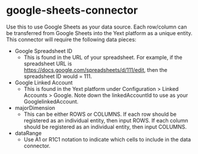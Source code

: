 # google-sheets-connector

Use this to use Google Sheets as your data source. Each row/column can be transferred from Google Sheets into the Yext platform as a unique entity. This connector will require the following data pieces:

- Google Spreadsheet ID
  - This is found in the URL of your spreadsheet. For example, if the spreadsheet URL is https://docs.google.com/spreadsheets/d/111/edit, then the     spreadsheet ID would = 111.
- Google Linked Account
  - This is found in the Yext platform under Configuration > Linked Accounts > Google. Note down the linkedAccountId to use as your GooglelinkedAccount.
- majorDimension
  - This can be either ROWS or COLUMNS. If each row should be registered as an individual entity, then input ROWS. If each column should be registered as an individual entity, then input COLUMNS.
- dataRange
  - Use A1 or R1C1 notation to indicate which cells to include in the data connector.
